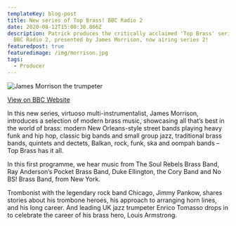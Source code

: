 ```yaml
---
templateKey: blog-post
title: New series of Top Brass! BBC Radio 2
date: 2020-08-12T15:00:30.866Z
description: Patrick produces the critically acclaimed 'Top Brass' series for
  BBC Radio 2, presented by James Morrison, now airing series 2!
featuredpost: true
featuredimage: /img/morrison.jpg
tags:
  - Producer
---
```

![James Morrison the trumpeter](/img/morrison.jpg)



[View on BBC Website](<https://www.bbc.co.uk/programmes/m0000fbw>)

In this new series, virtuoso multi-instrumentalist, James Morrison, introduces a selection of modern brass music, showcasing all that’s best in the world of brass: modern New Orleans-style street bands playing heavy funk and hip hop, classic big bands and small group jazz, traditional brass bands, quintets and dectets, Balkan, rock, funk, ska and oompah bands – Top Brass has it all.

In this first programme, we hear music from The Soul Rebels Brass Band, Ray Anderson’s Pocket Brass Band, Duke Ellington, the Cory Band and No BS! Brass Band, from New York.

Trombonist with the legendary rock band Chicago, Jimmy Pankow, shares stories about his trombone heroes, his approach to arranging horn lines, and his long career. And leading UK jazz trumpeter Enrico Tomasso drops in to celebrate the career of his brass hero, Louis Armstrong.